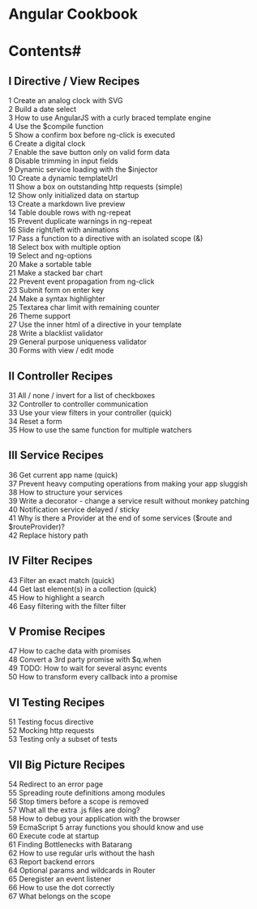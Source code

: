 # Angular Cookbook #


# Contents#

## I Directive / View Recipes ##

1 Create an analog clock with SVG  
2 Build a date select  
3 How to use AngularJS with a curly braced template engine  
4 Use the $compile function  
5 Show a confirm box before ng-click is executed  
6 Create a digital clock  
7 Enable the save button only on valid form data  
8 Disable trimming in input fields  
9 Dynamic service loading with the $injector  
10 Create a dynamic templateUrl  
11 Show a box on outstanding http requests (simple)  
12 Show only initialized data on startup  
13 Create a markdown live preview  
14 Table double rows with ng-repeat  
15 Prevent duplicate warnings in ng-repeat  
16 Slide right/left with animations  
17 Pass a function to a directive with an isolated scope (&)    
18 Select box with multiple option  
19 Select and ng-options  
20 Make a sortable table  
21 Make a stacked bar chart  
22 Prevent event propagation from ng-click  
23 Submit form on enter key  
24 Make a syntax highlighter  
25 Textarea char limit with remaining counter  
26 Theme support  
27 Use the inner html of a directive in your template  
28 Write a blacklist validator  
29 General purpose uniqueness validator  
30 Forms with view / edit mode  


## II Controller Recipes ##

31 All / none / invert for a list of checkboxes  
32 Controller to controller communication  
33 Use your view filters in your controller (quick)  
34 Reset a form  
35 How to use the same function for multiple watchers  


## III Service Recipes ##

36 Get current app name (quick)  
37 Prevent heavy computing operations from making your app sluggish  
38 How to structure your services  
39 Write a decorator - change a service result without monkey patching  
40 Notification service delayed / sticky  
41 Why is there a Provider at the end of some services ($route and $routeProvider)?  
42 Replace history path  


## IV Filter Recipes ##

43 Filter an exact match (quick)  
44 Get last element(s) in a collection (quick)  
45 How to highlight a search  
46 Easy filtering with the filter filter  


## V Promise Recipes ##

47 How to cache data with promises  
48 Convert a 3rd party promise with $q.when  
49 TODO: How to wait for several async events  
50 How to transform every callback into a promise  


## VI Testing Recipes ##

51 Testing focus directive  
52 Mocking http requests  
53 Testing only a subset of tests  


## VII Big Picture Recipes ##

54 Redirect to an error page  
55 Spreading route definitions among modules  
56 Stop timers before a scope is removed  
57 What all the extra .js files are doing?  
58 How to debug your application with the browser  
59 EcmaScript 5 array functions you should know and use  
60 Execute code at startup  
61 Finding Bottlenecks with Batarang  
62 How to use regular urls without the hash  
63 Report backend errors  
64 Optional params and wildcards in Router  
65 Deregister an event listener  
66 How to use the dot correctly  
67 What belongs on the scope  

